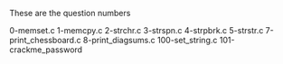 These are the question numbers 

0-memset.c 1-memcpy.c 2-strchr.c 3-strspn.c 4-strpbrk.c 5-strstr.c 7-print_chessboard.c 8-print_diagsums.c 100-set_string.c 101-crackme_password
